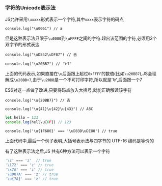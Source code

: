 ### 字符的Unicode表示法
JS允许采用`\uxxxx`形式表示一个字符,其中`xxxx`表示字符的码点

`console.log("\u0061") // a`

但是这种表示法只限于`\u0000`到`\uFFFF`之间的字符.超出该范围的字符,必须用2个双字节的形式表达

`console.log("\uD842\uDFB7") // 𠮷`

`console.log("\u20BB7") // '₻7' `

上面的代码表示,如果直接在`\u`后面跟上超过`0xFFFF`的数值(比如`\u20BB7`),JS会理解成`\u20BB+7`,由于`\u20BB`是一个不可打印字符,所以就是'₻',后面跟一个7

ES6对这一点做了改进,只要将码点放入大括号,就能正确解读该字符

`console.log("\u{20BB7}") // 𠮷`

`console.log("\u{41}\u{42}\u{43}") // ABC`

```javascript
let hello = 123
console.log(hell\u{6F}) // 123
```

`console.log('\u{1F680}' === '\uD83D\uDE80') // true`

上面代码中,最后一个例子表明,大括号表示法与四字节的 UTF-16 编码是等价的

有了这种表示法之后,JS 共有6种方法可以表示一个字符

```javascript
'\z' === 'z'  // true
'\172' === 'z' // true
'\x7A' === 'z' // true
'\u007A' === 'z' // true
'\u{7A}' === 'z' // true
```